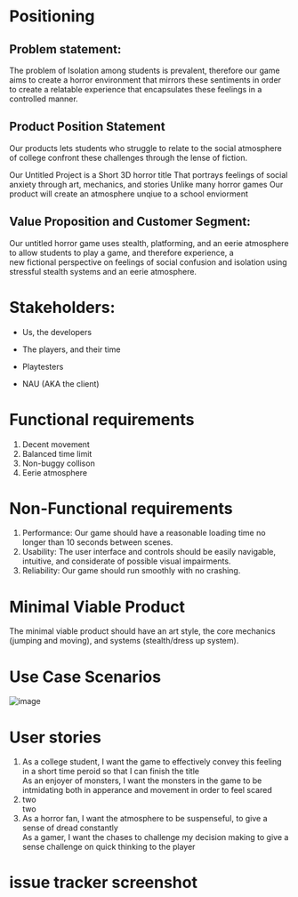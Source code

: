 # Positioning

## Problem statement:
<p>The problem of
Isolation among students is prevalent, therefore our game aims to create a horror environment that mirrors these sentiments in order to create a relatable experience that encapsulates these feelings in a controlled manner. </p>

## Product Position Statement

<p>
  
  Our products lets students who struggle to relate to the social atmosphere of college
  confront these challenges through the lense of fiction.
  
Our Untitled Project
is a Short 3D horror title
That
portrays feelings of social anxiety through art, mechanics, and stories
Unlike
many horror games
Our product
will create an atmosphere unqiue to a school enviorment</p>

## Value Proposition and Customer Segment:

Our untitled horror game uses stealth, platforming, and an eerie atmosphere to allow students to play a game, and therefore experience, a <br>
new fictional perspective on feelings of social confusion and isolation using stressful stealth systems and an eerie atmosphere.


# Stakeholders:

- Us, the developers<br>
* The players, and their time<br>
- Playtesters<br>
* NAU (AKA the client)<br>

# Functional requirements

1. Decent movement<br>
2. Balanced time limit<br>
3. Non-buggy collison<br>
4. Eerie atmosphere

# Non-Functional requirements

1. Performance: Our game should have a reasonable loading time no longer than 10 seconds between scenes. <br>
2. Usability: The user interface and controls should be easily navigable, intuitive, and considerate of possible visual impairments. <br>
3. Reliability: Our game should run smoothly with no crashing. <br>


# Minimal Viable Product

The minimal viable product should have an art style, the core mechanics (jumping and moving), and systems (stealth/dress up system). <br>



# Use Case Scenarios

![image](https://github.com/user-attachments/assets/6e0904b8-aaa3-4a12-8ddb-4ba3dbe07033)

# User stories

1. As a college student, I want the game to effectively convey this feeling in a short time peroid so that I can finish the title <br>
As an enjoyer of monsters, I want the monsters in the game to be intmidating both in apperance and movement in order to feel scared<br>
2. two<br>
two<br>
3. As a horror fan, I want the atmosphere to be suspenseful, to give a sense of dread constantly <br>
As a gamer, I want the chases to challenge my decision making  to give a sense challenge on quick thinking to the player


# issue tracker screenshot





